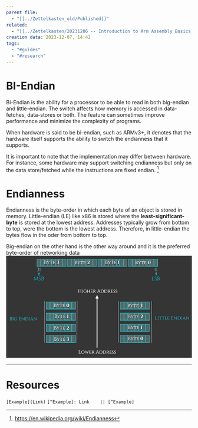 ```yaml
---
parent file:
  - "[[../Zettelkasten_old/Published]]"
related:
  - "[[../Zettelkasten/20231206 -- Introduction to Arm Assembly Basics]]"
creation data: 2023-12-07, 14:42
tags:
  - "#guides"
  - "#research"
---
```

# BI-Endian
Bi-Endian is the ability for a processor to be able to read in both big-endian and little-endian. The switch affects how memory is accessed in data-fetches, data-stores or both. The feature can sometimes improve performance and minimize the complexity of programs.

When hardware is said to be bi-endian, such as ARMv3+, it denotes that the hardware itself supports the ability to switch the endianness that it supports.

It is important to note that the implementation may differ between hardware. For instance, some hardware may support switching endianness but only on the data store/fetched while the instructions are fixed endian. [^Wiki]

# Endianness

Endianness is the byte-order in which each byte of an object is stored in memory. Little-endian (LE) like x86 is stored where the **least-significant-byte** is stored at the lowest address. Addresses typically grow from bottom to top, were the bottom is the lowest address. Therefore, in little-endian the bytes flow in the oder from bottom to top.

Big-endian on the other hand is the other way around and it is the preferred byte-order of networking data
![](assets/images/Pasted%20image%2020231208080046.png)


---
# Resources
 `[Example](Link)`
 `[^Example]: Link    || [^Example]`

[^Wiki]: https://en.wikipedia.org/wiki/Endianness

 
